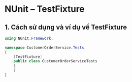 ﻿NUnit – TestFixture
=====================

## 1. Cách sử dụng và ví dụ về TestFixture
```csharp
using NUnit.Framework;
 
namespace CustomerOrderService.Tests
{
    [TestFixture]
    public class CustomerOrderServiceTests
    {
    }
}
```
